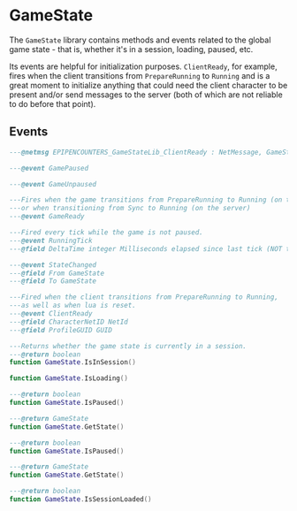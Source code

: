 # GameState
The `GameState` library contains methods and events related to the global game state - that is, whether it's in a session, loading, paused, etc.

Its events are helpful for initialization purposes. `ClientReady`, for example, fires when the client transitions from `PrepareRunning` to `Running` and is a great moment to initialize anything that could need the client character to be present and/or send messages to the server (both of which are not reliable to do before that point).

<!-- ## Classes

<doc class="GameStateLib" symbols="_SubClasses">

</doc> -->

## Events

<doc class="GameStateLib" symbols="Listenable">

```lua
---@netmsg EPIPENCOUNTERS_GameStateLib_ClientReady : NetMessage, GameStateLib_Event_ClientReady

---@event GamePaused

---@event GameUnpaused

---Fires when the game transitions from PrepareRunning to Running (on the client)
---or when transitioning from Sync to Running (on the server)
---@event GameReady

---Fired every tick while the game is not paused.
---@event RunningTick
---@field DeltaTime integer Milliseconds elapsed since last tick (NOT the last running tick)

---@event StateChanged
---@field From GameState
---@field To GameState

---Fired when the client transitions from PrepareRunning to Running,
---as well as when lua is reset.
---@event ClientReady
---@field CharacterNetID NetId
---@field ProfileGUID GUID

```
<doc class="GameStateLib" symbols="Function">

```lua
---Returns whether the game state is currently in a session.
---@return boolean 
function GameState.IsInSession()

function GameState.IsLoading()

---@return boolean 
function GameState.IsPaused()

---@return GameState 
function GameState.GetState()

---@return boolean 
function GameState.IsPaused()

---@return GameState 
function GameState.GetState()

---@return boolean 
function GameState.IsSessionLoaded()

```
